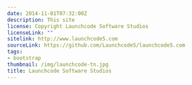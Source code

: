 ```yaml
---
date: 2014-11-01T07:32:00Z
description: This site
license: Copyright Launchcode Software Studios
licenseLink: ""
sitelink: http://www.launchcode5.com
sourceLink: https://github.com/Launchcode5/launchcode5.com
tags:
- bootstrap
thumbnail: /img/launchcode-tn.jpg
title: Launchcode Software Studios
---
```



